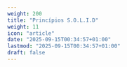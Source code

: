 ```yaml
---
weight: 200
title: "Princípios S.O.L.I.D"
weight: 11
icon: "article"
date: "2025-09-15T00:34:57+01:00"
lastmod: "2025-09-15T00:34:57+01:00"
draft: false
---
```

